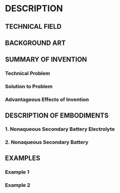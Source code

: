 # DESCRIPTION

## TECHNICAL FIELD

## BACKGROUND ART

## SUMMARY OF INVENTION

### Technical Problem

### Solution to Problem

### Advantageous Effects of Invention

## DESCRIPTION OF EMBODIMENTS

### 1. Nonaqueous Secondary Battery Electrolyte

### 2. Nonaqueous Secondary Battery

## EXAMPLES

### Example 1

### Example 2

